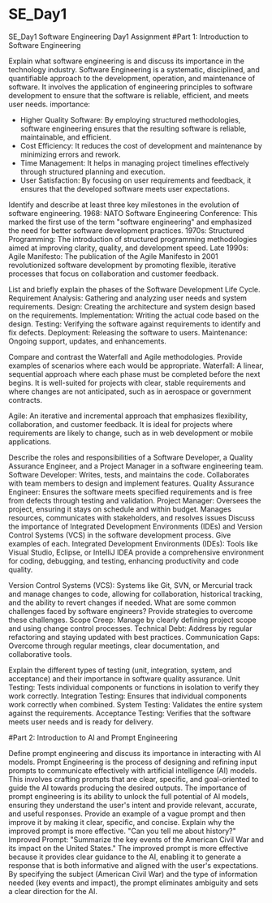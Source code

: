 # SE_Day1

SE_Day1
Software Engineering Day1 Assignment
#Part 1: Introduction to Software Engineering

Explain what software engineering is and discuss its importance in the technology industry.
Software Engineering is a systematic, disciplined, and quantifiable approach to the development, operation, and maintenance of software. It involves the application of engineering principles to software development to ensure that the software is reliable, efficient, and meets user needs.
importance:
- Higher Quality Software: By employing structured methodologies, software engineering ensures that the resulting software is reliable, maintainable, and efficient.
- Cost Efficiency: It reduces the cost of development and maintenance by minimizing errors and rework.
- Time Management: It helps in managing project timelines effectively through structured planning and execution.
- User Satisfaction: By focusing on user requirements and feedback, it ensures that the developed software meets user expectations.
  
Identify and describe at least three key milestones in the evolution of software engineering.
1968: NATO Software Engineering Conference: This marked the first use of the term "software engineering" and emphasized the need for better software development practices.
1970s: Structured Programming: The introduction of structured programming methodologies aimed at improving clarity, quality, and development speed.
Late 1990s: Agile Manifesto: The publication of the Agile Manifesto in 2001 revolutionized software development by promoting flexible, iterative processes that focus on collaboration and customer feedback.

List and briefly explain the phases of the Software Development Life Cycle.
Requirement Analysis: Gathering and analyzing user needs and system requirements.
Design: Creating the architecture and system design based on the requirements.
Implementation: Writing the actual code based on the design.
Testing: Verifying the software against requirements to identify and fix defects.
Deployment: Releasing the software to users.
Maintenance: Ongoing support, updates, and enhancements.

Compare and contrast the Waterfall and Agile methodologies. Provide examples of scenarios where each would be appropriate.
Waterfall: A linear, sequential approach where each phase must be completed before the next begins. It is well-suited for projects with clear, stable requirements and where changes are not anticipated, such as in aerospace or government contracts.

Agile: An iterative and incremental approach that emphasizes flexibility, collaboration, and customer feedback. It is ideal for projects where requirements are likely to change, such as in web development or mobile applications.

Describe the roles and responsibilities of a Software Developer, a Quality Assurance Engineer, and a Project Manager in a software engineering team.
Software Developer: Writes, tests, and maintains the code. Collaborates with team members to design and implement features.
Quality Assurance Engineer: Ensures the software meets specified requirements and is free from defects through testing and validation.
Project Manager: Oversees the project, ensuring it stays on schedule and within budget. Manages resources, communicates with stakeholders, and resolves issues
Discuss the importance of Integrated Development Environments (IDEs) and Version Control Systems (VCS) in the software development process. Give examples of each.
Integrated Development Environments (IDEs): Tools like Visual Studio, Eclipse, or IntelliJ IDEA provide a comprehensive environment for coding, debugging, and testing, enhancing productivity and code quality.

Version Control Systems (VCS): Systems like Git, SVN, or Mercurial track and manage changes to code, allowing for collaboration, historical tracking, and the ability to revert changes if needed.
What are some common challenges faced by software engineers? Provide strategies to overcome these challenges.
Scope Creep: Manage by clearly defining project scope and using change control processes.
Technical Debt: Address by regular refactoring and staying updated with best practices.
Communication Gaps: Overcome through regular meetings, clear documentation, and collaborative tools.

Explain the different types of testing (unit, integration, system, and acceptance) and their importance in software quality assurance.
Unit Testing: Tests individual components or functions in isolation to verify they work correctly.
Integration Testing: Ensures that individual components work correctly when combined.
System Testing: Validates the entire system against the requirements.
Acceptance Testing: Verifies that the software meets user needs and is ready for delivery.

#Part 2: Introduction to AI and Prompt Engineering

Define prompt engineering and discuss its importance in interacting with AI models.
Prompt Engineering is the process of designing and refining input prompts to communicate effectively with artificial intelligence (AI) models. This involves crafting prompts that are clear, specific, and goal-oriented to guide the AI towards producing the desired outputs. The importance of prompt engineering is its ability to unlock the full potential of AI models, ensuring they understand the user's intent and provide relevant, accurate, and useful responses.
Provide an example of a vague prompt and then improve it by making it clear, specific, and concise. Explain why the improved prompt is more effective.
"Can you tell me about history?" 
Improved Prompt: "Summarize the key events of the American Civil War and its impact on the United States."
The improved prompt is more effective because it provides clear guidance to the AI, enabling it to generate a response that is both informative and aligned with the user's expectations. By specifying the subject (American Civil War) and the type of information needed (key events and impact), the prompt eliminates ambiguity and sets a clear direction for the AI. 
